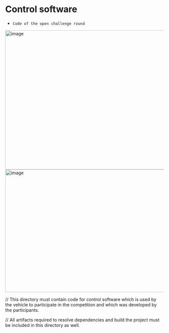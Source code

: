 Control software
====

* `Code of the open challenge round`

<img width="582" height="442" alt="image" src="https://github.com/user-attachments/assets/31f68fce-4759-40e3-88a7-ea8a6ab961b2" />

<img width="585" height="390" alt="image" src="https://github.com/user-attachments/assets/94056777-bcdd-4d09-862d-5ed12cc5369c" />


// This directory must contain code for control software which is used by the vehicle to participate in the competition and which was developed by the participants.

// All artifacts required to resolve dependencies and build the project must be included in this directory as well.
